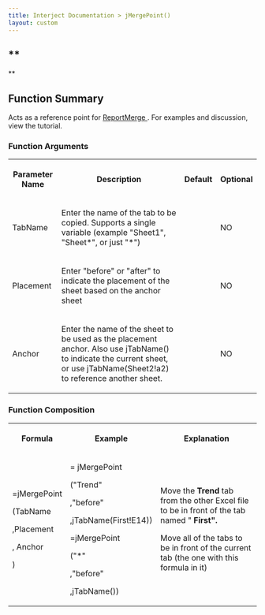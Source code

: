 ```yaml
---
title: Interject Documentation > jMergePoint()
layout: custom
---
```

##  **  
**

##  Function Summary

Acts as a reference point for [ ReportMerge ](/wIndex/110723133.html) . For
examples and discussion, view the tutorial.

###  Function Arguments  
  
<table>  
<tr>  
<th>

Parameter Name

</th>  
<th>

Description

</th>  
<th>

Default

</th>  
<th>

Optional

</th> </tr>  
<tr>  
<td>

TabName

</td>  
<td>

Enter the name of the tab to be copied. Supports a single variable (example
"Sheet1", "Sheet*", or just "*")

</td>  
<td>

  

</td>  
<td>

NO

</td> </tr>  
<tr>  
<td>

Placement

</td>  
<td>

Enter "before" or "after" to indicate the placement of the sheet based on the
anchor sheet

</td>  
<td>

  

</td>  
<td>

NO

</td> </tr>  
<tr>  
<td>

Anchor

</td>  
<td>

Enter the name of the sheet to be used as the placement anchor. Also use
jTabName() to indicate the current sheet, or use jTabName(Sheet2!a2) to
reference another sheet.

</td>  
<td>

  

</td>  
<td>

NO

</td> </tr> </table>

###  Function Composition  
  
<table>  
<tr>  
<th>

Formula

</th>  
<th>

Example

</th>  
<th>

Explanation

</th> </tr>  
<tr>  
<td>

=jMergePoint

(TabName

,Placement

,  Anchor

)

</td>  
<td>

=  jMergePoint

("Trend"

,"before"

,jTabName(First!E14))

  

=jMergePoint

("*"

,"before"

,jTabName())

  

</td>  
<td>

  

Move the **Trend** tab from the other Excel file to be in front of the tab
named " **First".**

  

  

Move all of the tabs to be in front of the current tab (the one with this
formula in it)

</td> </tr> </table>

